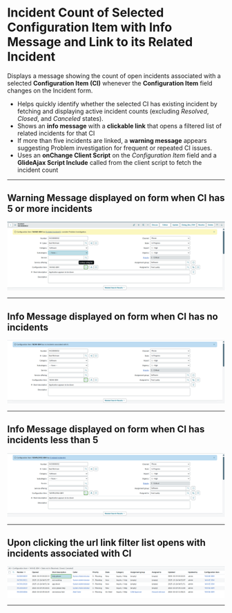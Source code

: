 # Incident Count of Selected Configuration Item with Info Message and Link to its Related Incident 

Displays a message showing the count of open incidents associated with a selected **Configuration Item (CI)** whenever the **Configuration Item** field changes on the Incident form.

- Helps quickly identify whether the selected CI has existing incident by fetching and displaying active incident counts (excluding *Resolved*, *Closed*, and *Canceled* states).  
- Shows an **info message** with a **clickable link** that opens a filtered list of related incidents for that CI  
- If more than five incidents are linked, a **warning message** appears suggesting Problem investigation for frequent or repeated CI issues.
- Uses an **onChange Client Script** on the *Configuration Item* field and a **GlideAjax Script Include** called from the client script to fetch the incident count  

---

## Warning Message displayed on form when CI has 5 or more incidents 

![CI_Incident_Message_Count_1](CI_Incident_Message_Count_1.png)

---

## Info Message displayed on form when CI has no incidents

![CI_Incident_Message_Count_2](CI_Incident_Message_Count_2.png)

---

## Info Message displayed on form when CI has incidents less than 5

![CI_Incident_Message_Count_3](CI_Incident_Message_Count_3.png)

---

## Upon clicking the url link filter list opens with incidents associated with CI

![CI_Incident_Message_Count_4](CI_Incident_Message_Count_4.png)

---
